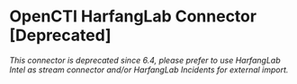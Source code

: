 # OpenCTI HarfangLab Connector [Deprecated]

*This connector is deprecated since 6.4, please prefer to use HarfangLab Intel as stream connector and/or HarfangLab
Incidents for external import.*